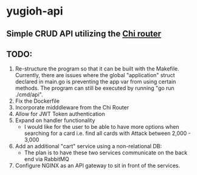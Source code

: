 # yugioh-api

## Simple CRUD API utilizing the [Chi router](https://github.com/go-chi/chi)
  
## TODO:
  1. Re-structure the program so that it can be built with the Makefile. Currently, there are issues where the global "application" struct declared in main.go is preventing the app var from using certain methods. The program can still be executed by running "go run ./cmd/api".
  2. Fix the Dockerfile
  3. Incorporate midddleware from the Chi Router
  4. Allow for JWT Token authentication
  5. Expand on handler functionality
     - I would like for the user to be able to have more options when searching for a card i.e. find all cards with Attack between 2,000 - 3,000</sub>
  7. Add an additional "cart" service using a non-relational DB:
     - The plan is to have these two services communicate on the back end via RabbitMQ
  8. Configure NGINX as an API gateway to sit in front of the services.
  
